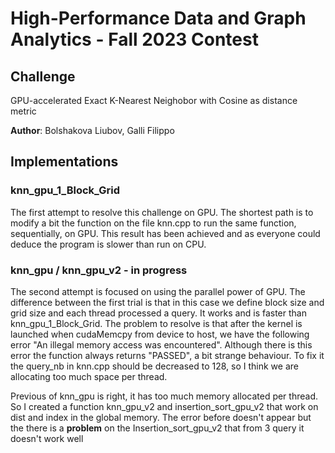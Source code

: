 # High-Performance Data and Graph Analytics - Fall 2023 Contest

## Challenge

GPU-accelerated Exact K-Nearest Neighobor with Cosine as distance metric

__Author__: Bolshakova Liubov, Galli Filippo

## Implementations

### knn_gpu_1_Block_Grid

The first attempt to resolve this challenge on GPU. The shortest path is to modify a bit the function on the file knn.cpp to run the same function, sequentially, on GPU.
This result has been achieved and as everyone could deduce the program is slower than run on CPU.

### knn_gpu / knn_gpu_v2 - in progress

The second attempt is focused on using the parallel power of GPU. The difference between the first trial is that in this case we define block size and grid size and each thread processed a query.
It works and is faster than knn_gpu_1_Block_Grid.
The problem to resolve is that after the kernel is launched when cudaMemcpy from device to host, we have the following error "An illegal memory access was encountered". Although there is this error the function always returns "PASSED", a bit strange behaviour.
To fix it the query_nb in knn.cpp should be decreased to 128, so I think we are allocating too much space per thread.

Previous of knn_gpu is right, it has too much memory allocated per thread. So I created a function knn_gpu_v2 and insertion_sort_gpu_v2 that work on dist and index in the global memory. The error before doesn't appear but the there is a __problem__ on the Insertion_sort_gpu_v2 that from 3 query it doesn't work well
